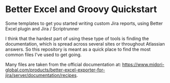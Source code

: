 # Better Excel and Groovy Quickstart
Some templates to get you started writing custom Jira reports, using Better Excel plugin and Jira / Scriptrunner 

I think that the hardest part of using these type of tools is finding the documentation, which is spread across several sites or throughout Atlassian answers.  So this repository is meant as a quick place to find the most common files I've used to get going.

Many files are taken from the official documentation at: https://www.midori-global.com/products/better-excel-exporter-for-jira/server/documentation/recipes.
